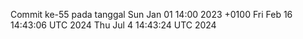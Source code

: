 Commit ke-55 pada tanggal Sun Jan 01 14:00 2023 +0100
Fri Feb 16 14:43:06 UTC 2024
Thu Jul  4 14:43:24 UTC 2024
